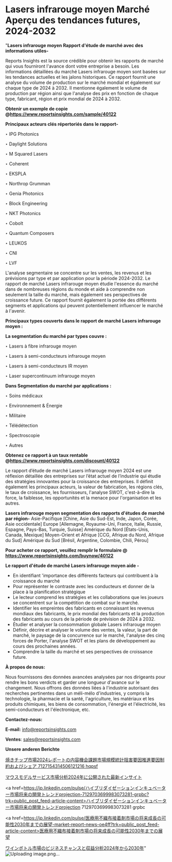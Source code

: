 # Lasers infrarouge moyen Marché Aperçu des tendances futures, 2024-2032

"<strong>Lasers infrarouge moyen Rapport d'étude de marché avec des informations utiles-</strong>

Reports Insights est la source crédible pour obtenir les rapports de marché qui vous fourniront l'avance dont votre entreprise a besoin. Les informations détaillées du marché Lasers infrarouge moyen sont basées sur les tendances actuelles et les jalons historiques. Ce rapport fournit une analyse du volume de production sur le marché mondial et également sur chaque type de 2024 à 2032. Il mentionne également le volume de production par région ainsi que l'analyse des prix en fonction de chaque type, fabricant, région et prix mondial de 2024 à 2032.

<strong><b>Obtenir un exemple de copie @</b></strong><a href=https://www.reportsinsights.com/sample/40122><strong><b>https://www.reportsinsights.com/sample/40122</b></strong></a>

<b>Principaux acteurs clés répertoriés dans le rapport-</b>

<b> </b>‣ IPG Photonics

‣ Daylight Solutions

‣ M Squared Lasers

‣ Coherent

‣ EKSPLA

‣ Northrop Grumman

‣ Genia Photonics

‣ Block Engineering

‣ NKT Photonics

‣ Cobolt

‣ Quantum Composers

‣ LEUKOS

‣ CNI

‣ LVF

L'analyse segmentaire se concentre sur les ventes, les revenus et les prévisions par type et par application pour la période 2024-2032. Le rapport de marché Lasers infrarouge moyen étudie l'essence du marché dans de nombreuses régions du monde et aide à comprendre non seulement la taille du marché, mais également ses perspectives de croissance future. Ce rapport fournit également la portée des différents segments et applications qui peuvent potentiellement influencer le marché à l'avenir.

<strong>Principaux types couverts dans le rapport de marché Lasers infrarouge moyen :</strong>

<strong>La segmentation du marché par types couvre :</strong>

‣ Lasers à fibre infrarouge moyen

‣ Lasers à semi-conducteurs infrarouge moyen

‣ Lasers à semi-conducteurs IR moyen

‣ Laser supercontinuum infrarouge moyen

<strong>Dans Segmentation du marché par applications :</strong>

‣ Soins médicaux

‣ Environnement & Énergie

‣ Militaire

‣ Télédétection

‣ Spectroscopie

‣ Autres

<strong><b>Obtenez ce rapport à un taux rentable @</b></strong><a href=https://www.reportsinsights.com/discount/40122><strong><b>https://www.reportsinsights.com/discount/40122</b></strong></a>

Le rapport d’étude de marché Lasers infrarouge moyen 2024 est une réflexion détaillée des entreprises sur l’état actuel de l’industrie qui étudie des stratégies innovantes pour la croissance des entreprises. Il définit également les principaux acteurs, la valeur de fabrication, les régions clés, le taux de croissance, les fournisseurs, l'analyse SWOT, c'est-à-dire la force, la faiblesse, les opportunités et la menace pour l'organisation et les autres.

<strong>Lasers infrarouge moyen segmentation des rapports d'études de marché par région-</strong>
Asie-Pacifique [Chine, Asie du Sud-Est, Inde, Japon, Corée, Asie occidentale]
Europe [Allemagne, Royaume-Uni, France, Italie, Russie, Espagne, Pays-Bas, Turquie, Suisse]
Amérique du Nord [États-Unis, Canada, Mexique]
Moyen-Orient et Afrique [CCG, Afrique du Nord, Afrique du Sud]
Amérique du Sud [Brésil, Argentine, Colombie, Chili, Pérou]

<strong>Pour acheter ce rapport, veuillez remplir le formulaire @   <a href=https://www.reportsinsights.com/buynow/40122>https://www.reportsinsights.com/buynow/40122</a></strong>

<strong>Le rapport d'étude de marché Lasers infrarouge moyen aide -</strong>
<ul>
  <li>En identifiant 'importance des différents facteurs qui contribuent à la croissance du marché</li>
  <li>Pour représenter le contraste avec les conducteurs et donner de la place à la planification stratégique</li>
  <li>Le lecteur comprend les stratégies et les collaborations que les joueurs se concentrent sur la compétition de combat sur le marché.</li>
  <li>Identifier les empreintes des fabricants en connaissant les revenus mondiaux des fabricants, le prix mondial des fabricants et la production des fabricants au cours de la période de prévision de 2024 à 2032.</li>
  <li>Étudier et analyser la consommation globale Lasers infrarouge moyen</li>
  <li>Définir, décrire et analyser le volume des ventes, la valeur, la part de marché, le paysage de la concurrence sur le marché, l'analyse des cinq forces de Porter, l'analyse SWOT et les plans de développement au cours des prochaines années.</li>
  <li>Comprendre la taille du marché et ses perspectives de croissance future.</li>
</ul>
<strong>À propos de nous:</strong>

Nous fournissons des données avancées analysées par nos dirigeants pour rendre les bons verdicts et garder une longueur d'avance sur le changement. Nous offrons des données liées à l'industrie autorisant des recherches pertinentes dans un méli-mélo d'industries, y compris la technologie, la pharmacie et la santé, l'agriculture, les matériaux et les produits chimiques, les biens de consommation, l'énergie et l'électricité, les semi-conducteurs et l'électronique, etc.

<strong>Contactez-nous:</strong>

<strong>E-mail:</strong> <a href=mailto:info@reportsinsights.com>info@reportsinsights.com</a>

<strong>Ventes</strong>: <a href=mailto:sales@reportsinsights.com>sales@reportsinsights.com</a>

<strong>Unsere anderen Berichte</strong>

<a href=https://www.linkedin.com/pulse/焼きチップ市場2024レポートの内容機会課題市場規模統計阻害要因推進要因制約およびシェア-7127154314506121216-hqpsf/>焼きチップ市場2024レポートの内容機会課題市場規模統計阻害要因推進要因制約およびシェア 7127154314506121216 hqpsf</a>

<a href=https://www.linkedin.com/pulse/マウスモデルサービス市場分析2024年に公開された最新インサイト-reports-insights-expert-sevlf/>マウスモデルサービス市場分析2024年に公開された最新インサイト</a>

<a href=https://jp.linkedin.com/pulse/ハイブリダイゼーションインキュベーター市場将来の開発トレンドprojection-7129703699983073281-grpbc?trk=public_post_feed-article-content>ハイブリダイゼーションインキュベーター市場将来の開発トレンドprojection 7129703699983073281 grpbc</a>

<a href=https://jp.linkedin.com/pulse/医療用不織布接着剤市場の将来成長の可能性2030年までの展望-market-report-news-oe4ff?trk=public_post_feed-article-content>医療用不織布接着剤市場の将来成長の可能性2030年までの展望</a>

<a href=https://www.linkedin.com/pulse/ワインボトル市場のビジネスチャンスと収益分析2024年から2030年-reports-insights-expert-qzc0f/>ワインボトル市場のビジネスチャンスと収益分析2024年から2030年</a>"
![Uploading image.png…]()
